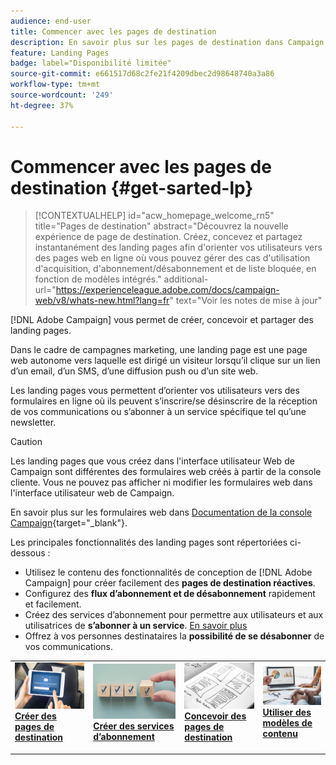 ```yaml
---
audience: end-user
title: Commencer avec les pages de destination
description: En savoir plus sur les pages de destination dans Campaign Web
feature: Landing Pages
badge: label="Disponibilité limitée"
source-git-commit: e661517d68c2fe21f4209dbec2d98648740a3a86
workflow-type: tm+mt
source-wordcount: '249'
ht-degree: 37%

---
```


# Commencer avec les pages de destination {#get-sarted-lp}

>[!CONTEXTUALHELP]
>id="acw_homepage_welcome_rn5"
>title="Pages de destination"
>abstract="Découvrez la nouvelle expérience de page de destination. Créez, concevez et partagez instantanément des landing pages afin d&#39;orienter vos utilisateurs vers des pages web en ligne où vous pouvez gérer des cas d&#39;utilisation d&#39;acquisition, d&#39;abonnement/désabonnement et de liste bloquée, en fonction de modèles intégrés."
>additional-url="https://experienceleague.adobe.com/docs/campaign-web/v8/whats-new.html?lang=fr" text="Voir les notes de mise à jour"

[!DNL Adobe Campaign] vous permet de créer, concevoir et partager des landing pages.

Dans le cadre de campagnes marketing, une landing page est une page web autonome vers laquelle est dirigé un visiteur lorsqu’il clique sur un lien d’un email, d’un SMS, d’une diffusion push ou d’un site web.

Les landing pages vous permettent d’orienter vos utilisateurs vers des formulaires en ligne où ils peuvent s’inscrire/se désinscrire de la réception de vos communications ou s’abonner à un service spécifique tel qu’une newsletter.

>[!CAUTION]
>
>Les landing pages que vous créez dans l&#39;interface utilisateur Web de Campaign sont différentes des formulaires web créés à partir de la console cliente. Vous ne pouvez pas afficher ni modifier les formulaires web dans l&#39;interface utilisateur web de Campaign.
>
>En savoir plus sur les formulaires web dans [Documentation de la console Campaign](https://experienceleague.adobe.com/docs/campaign/campaign-v8/content/webapps.html?lang=fr){target="_blank"}.

Les principales fonctionnalités des landing pages sont répertoriées ci-dessous :

* Utilisez le contenu des fonctionnalités de conception de [!DNL Adobe Campaign] pour créer facilement des **pages de destination réactives**.
* Configurez des **flux d’abonnement et de désabonnement** rapidement et facilement.
* Créez des services d’abonnement pour permettre aux utilisateurs et aux utilisatrices de **s’abonner à un service**. [En savoir plus](../audience/manage-services.md)
* Offrez à vos personnes destinataires la **possibilité de se désabonner** de vos communications.
  <!--Send a **confirmation email** upon opt-in or opt-out.-->

<table style="table-layout:fixed"><tr style="border: 0;">
<td>
<a href="create-lp.md">
<img alt="Prospect" src="../assets/do-not-localize/lp-subscription.jpeg">
</a>
<div><a href="create-lp.md"><strong>Créer des pages de destination</strong>
</div>
<p>
</td>
<td>
<a href="../audience/manage-services.md">
<img alt="Peu fréquent" src="../assets/do-not-localize/lp-list.jpg">
</a>
<div>
<a href="../audience/manage-services.md"><strong>Créer des services d’abonnement</strong></a>
</div>
<p></td>
<td>
<a href="lp-content.md">
<img alt="Validation" src="../assets/do-not-localize/lp-design.jpg">
</a>
<div>
<a href="lp-content.md"><strong>Concevoir des pages de destination</strong></a>
</div>
<p>
</td>
<td>
<a href="lp-templates.md">
<img alt="Validation" src="../assets/do-not-localize/lp-reporting.jpg">
</a>
<div>
<a href="lp-templates.md"><strong>Utiliser des modèles de contenu</strong></a>
</div>
<p>
</td>
</tr></table>
